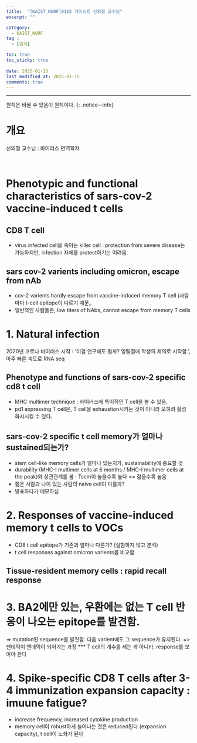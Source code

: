 ```yaml
---
title:  "[KAIST_WURF]0115 카이스트 신의철 교수님" 
excerpt: ""

category:
  - KAIST_WURF
tag :
  - [일지]

toc: true
toc_sticky: true
 
date: 2025-01-15
last_modified_at: 2025-01-15
comments: true
---
```


---
원칙은 바뀔 수 있음이 원칙이다.
{: .notice--info}
# 개요

신의철 교수님 : 바이러스 면역학자

<br>

# Phenotypic and functional characteristics of sars-cov-2 vaccine-induced t cells
## CD8 T cell
- virus infected cell을 죽이는 killer cell : protection from severe disease는 가능하지만, infection 자체를 protect하기는 어려움.
## sars cov-2 varients including omicron, escape from nAb
- cov-2 varients hardly escape from vaccine-induced memory T cell (사람마다 t-cell epitope이 다르기 때문_
- 일반적인 사람들은, low titers of NAbs, cannot escape from memory T cells

# 1. Natural infection 

2020년 코로나 바이러스 시작 : '이걸 연구해도 될까? 얼떨결에 학생의 제의로 시작함.', 아주 빠른 속도로 RNA seq

## Phenotype and functions of sars-cov-2 specific cd8 t cell
- MHC multimer technique : 바이러스에 특이적인 T cell을 볼 수 있음.
- pd1 expressing T cell은, T cell을 exhaustion시키는 것이 아니라 오히려 활성화시시킬 수 있다.

## sars-cov-2 specific t cell memory가 얼마나 sustained되는가?
- stem cell-like memory cells가 얼마나 있는지가, sustainability에 중요할 것
- durability (MHC-I multimer cells at 6 months / MHC-I multimer cells at the peak)와 상관관계를 봄 : Tscm이 높을수록 높다 <= 젊을수록 높음
- 젊은 사람과 나이 있는 사람의 naive cell이 다를까?
- 발표하다가 메모하심

# 2. Responses of vaccine-induced memory t cells to VOCs
- CD8 t cell epitope가 기존과 얼마나 다른가? (실험하지 않고 분석)
- t cell responses against omicron varients를 비교함.

## Tissue-resident memory cells : rapid recall response

# 3. BA2에만 있는, 우환에는 없는 T cell 반응이 나오는 epitope를 발견함.
=> mutation된 sequence를 발견함. 다음 varient에도 그 sequence가 유지된다. => 팬데믹이 엔데믹이 되어가는 과정
***  T cell의 개수를 세는 게 아니라, response를 보아야 한다

# 4. Spike-specific CD8 T cells after 3-4 immunization expansion capacity : imuune fatigue?
- increase frequency, increased cytokine production
- memory cell이 robust하게 늘어나는 것은 reduced된다 (expansion capacity), t cell이 노화가 된다